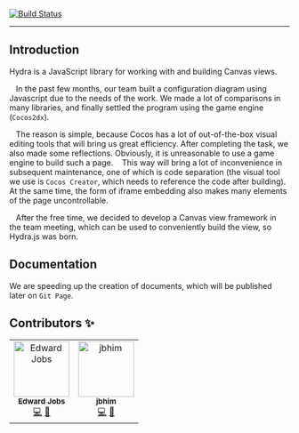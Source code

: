 [![Build Status](https://www.travis-ci.org/disver/hydrajs-maler.svg?branch=master)](https://www.travis-ci.org/disver/hydrajs-maler)


***

## Introduction

Hydra is a JavaScript library for working with and building Canvas views.

   In the past few months, our team built a configuration diagram using Javascript due to the needs of the work.
We made a lot of comparisons in many libraries, and finally settled the program using the game engine (`Cocos2dx`).

   The reason is simple, because Cocos has a lot of out-of-the-box visual editing tools that will bring us great efficiency.
After completing the task, we also made some reflections. Obviously, it is unreasonable to use a game engine to build such a page.
   This way will bring a lot of inconvenience in subsequent maintenance, one of which is code separation (the visual tool we use is `Cocos Creator`, which needs to reference the code after building).
At the same time, the form of iframe embedding also makes many elements of the page uncontrollable.

   After the free time, we decided to develop a Canvas view framework in the team meeting, which can be used to conveniently build the view, so Hydra.js was born.

## Documentation

We are speeding up the creation of documents, which will be published later on `Git Page`.

## Contributors ✨

<!-- ALL-CONTRIBUTORS-LIST:START - Do not remove or modify this section -->
<!-- prettier-ignore-start -->
<!-- markdownlint-disable -->
<table>
  <tr>
    <td align="center"><a href="https://github.com/4everlynn"><img src="https://avatars1.githubusercontent.com/u/31912843?v=4" width="100px;" alt="Edward Jobs"/><br /><sub><b>Edward Jobs</b></sub></a><br /><a href="https://github.com/DISVER/@hydrajs/maler/commits?author=4everlynn" title="Code">💻</a> <a href="https://github.com/DISVER/@hydrajs/maler/commits?author=4everlynn" title="Documentation">📖</a></td>
    <td align="center"><a href="https://github.com/jbhim"><img src="https://avatars1.githubusercontent.com/u/31913489?v=4" width="100px;" alt="jbhim"/><br /><sub><b>jbhim</b></sub></a><br /><a href="https://github.com/DISVER/@hydrajs/maler/commits?author=jbhim" title="Code">💻</a> <a href="https://github.com/DISVER/@hydrajs/maler/commits?author=jbhim" title="Documentation">📖</a></td>
  </tr>
</table>

<!-- markdownlint-enable -->
<!-- prettier-ignore-end -->
<!-- ALL-CONTRIBUTORS-LIST:END -->
